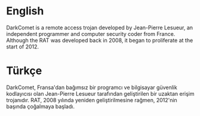 # English
DarkComet is a remote access trojan developed by Jean-Pierre Lesueur, an independent programmer and computer security coder from France. Although the RAT was developed back in 2008, it began to proliferate at the start of 2012.

# Türkçe
DarkComet, Fransa'dan bağımsız bir programcı ve bilgisayar güvenlik kodlayıcısı olan Jean-Pierre Lesueur tarafından geliştirilen bir uzaktan erişim trojanıdır. RAT, 2008 yılında yeniden geliştirilmesine rağmen, 2012'nin başında çoğalmaya başladı.
